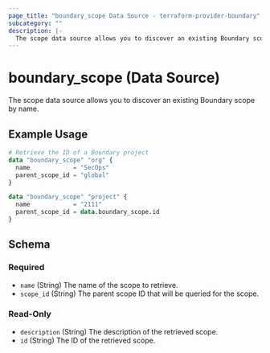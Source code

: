 ```yaml
---
page_title: "boundary_scope Data Source - terraform-provider-boundary"
subcategory: ""
description: |-
  The scope data source allows you to discover an existing Boundary scope by name.
---
```


# boundary_scope (Data Source)

The scope data source allows you to discover an existing Boundary scope by name.

## Example Usage

```terraform
# Retrieve the ID of a Boundary project
data "boundary_scope" "org" {
  name            = "SecOps"
  parent_scope_id = "global"
}

data "boundary_scope" "project" {
  name            = "2111"
  parent_scope_id = data.boundary_scope.id
}
```

<!-- schema generated by tfplugindocs -->
## Schema

### Required

- `name` (String) The name of the scope to retrieve.
- `scope_id` (String) The parent scope ID that will be queried for the scope.

### Read-Only

- `description` (String) The description of the retrieved scope.
- `id` (String) The ID of the retrieved scope.
